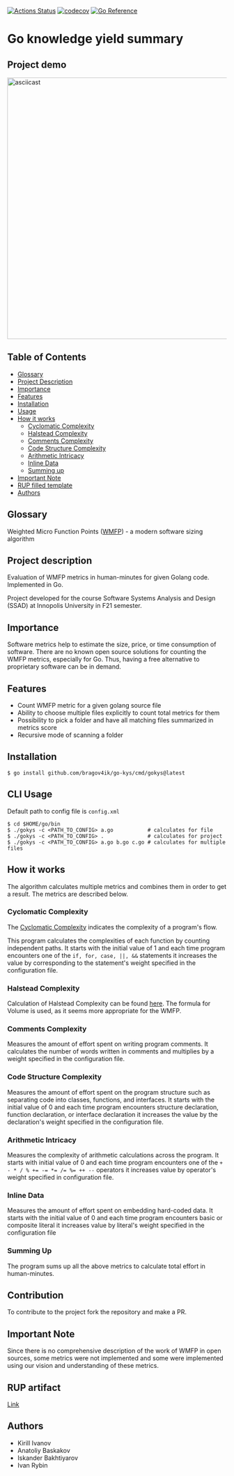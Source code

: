 [![Actions Status](https://github.com/bragov4ik/go-kys/actions/workflows/master.yml/badge.svg)](https://github.com/bragov4ik/go-kys/actions)
[![codecov](https://codecov.io/gh/bragov4ik/go-kys/branch/master/graph/badge.svg)](https://codecov.io/gh/bragov4ik/go-kys)
[![Go Reference](https://pkg.go.dev/badge/github.com/bragov4ik/go-kys.svg)](https://pkg.go.dev/github.com/bragov4ik/go-kys)

# Go knowledge yield summary

## Project demo
<a href="https://asciinema.org/a/gF52rkEfwDs1TNpK0d8PCNQqq"><img alt="asciicast" src="https://asciinema.org/a/gF52rkEfwDs1TNpK0d8PCNQqq.svg" width="600"/></a>

## Table of Contents

- [Glossary](#glossary)
- [Project Description](#project-description)
- [Importance](#importance)
- [Features](#features)
- [Installation](#installation)
- [Usage](#cli-usage)
- [How it works](#how-it-works)
  - [Cyclomatic Complexity](#cyclomatic-complexity)
  - [Halstead Complexity](#halstead-complexity)
  - [Comments Complexity](#comments-complexity)
  - [Code Structure Complexity](#code-structure-complexity)
  - [Arithmetic Intricacy](#arithmetic-intricacy)
  - [Inline Data](#inline-data)
  - [Summing up](#summing-up)
- [Important Note](#important-note)
- [RUP filled template](#rup-filled-template)
- [Authors](#authors)

## Glossary
Weighted Micro Function Points ([WMFP](https://en.wikipedia.org/wiki/Weighted_Micro_Function_Points)) - a modern software sizing algorithm

## Project description
Evaluation of WMFP metrics in human-minutes for given Golang code. Implemented in Go.

Project developed for the course Software Systems Analysis and Design (SSAD) at Innopolis University in F21 semester.

## Importance
Software metrics help to estimate the size, price, or time consumption of software. There are no known open source solutions for counting the WMFP metrics, especially for Go. Thus, having a free alternative to proprietary software can be in demand.

## Features
* Count WMFP metric for a given golang source file
* Ability to choose multiple files explicitly to count total metrics for them
* Possibility to pick a folder and have all matching files summarized in metrics score
* Recursive mode of scanning a folder

## Installation
```console
$ go install github.com/bragov4ik/go-kys/cmd/gokys@latest
```

## CLI Usage
Default path to config file is `config.xml`
```console
$ cd $HOME/go/bin
$ ./gokys -c <PATH_TO_CONFIG> a.go           # calculates for file
$ ./gokys -c <PATH_TO_CONFIG> .              # calculates for project
$ ./gokys -c <PATH_TO_CONFIG> a.go b.go c.go # calculates for multiple files
```
## How it works
The algorithm calculates multiple metrics and combines them in order to get a result. The metrics are described below.

### Cyclomatic Complexity

The [Cyclomatic Complexity](https://en.wikipedia.org/wiki/Cyclomatic_complexity)
indicates the complexity of a program's flow.

This program calculates the complexities of each function by counting independent paths. It starts with the initial value
of 1 and each time program encounters one of the `if, for, case, ||, &&` statements it increases the value by
corresponding to the statement's weight specified in the configuration file.

### Halstead Complexity
Calculation of Halstead Complexity can be found [here](https://en.wikipedia.org/wiki/Halstead_complexity_measures). The formula
for Volume is used, as it seems more appropriate for the WMFP.

### Comments Complexity
Measures the amount of effort spent on writing program comments. It calculates the number of words written in comments
and multiplies by a weight specified in the configuration file.

### Code Structure Complexity
Measures the amount of effort spent on the program structure such as separating code into classes, functions, and
interfaces. It starts with the initial value of 0 and each time program encounters structure declaration, function
declaration, or interface declaration it increases the value by the declaration's weight specified in the configuration file.

### Arithmetic Intricacy
Measures the complexity of arithmetic calculations across the program. It starts with initial value of 0 and each time
program encounters one of the `+ - * / % += -= *= /= %= ++ --` operators it increases value by operator's weight
specified in configuration file.

### Inline Data
Measures the amount of effort spent on embedding hard-coded data. It starts with the initial value of 0 and each time
program encounters basic or composite literal it increases value by literal's weight specified in the configuration
file

### Summing Up
The program sums up all the above metrics to calculate total effort in human-minutes.

## Contribution
To contribute to the project fork the repository and make a PR.

## Important Note
Since there is no comprehensive description of the work of WMFP in open sources, some metrics were not implemented and some
were implemented using our vision and understanding of these metrics.

## RUP artifact
[Link](https://docs.google.com/document/d/1su-LKhZ33DbZ898iwvInVrTbZTy12idO/edit?usp=sharing&ouid=106194539643127537689&rtpof=true&sd=true)

## Authors
* Kirill Ivanov
* Anatoliy Baskakov
* Iskander Bakhtiyarov
* Ivan Rybin
